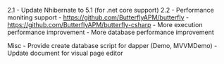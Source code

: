 2.1
	- Update Nhibernate to 5.1 (for .net core support)
2.2
	- Performance moniting support
		- https://github.com/ButterflyAPM/butterfly
		- https://github.com/ButterflyAPM/butterfly-csharp
	- More execution performance improvement
	- More database performance improvement

Misc
	- Provide create database script for dapper (Demo, MVVMDemo)
	- Update document for visual page editor
